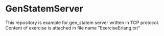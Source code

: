 # GenStatemServer
This repository is example for gen_statem server written in TCP protocol. Content of exercise is attached in file name "ExerciseErlang.txt"
